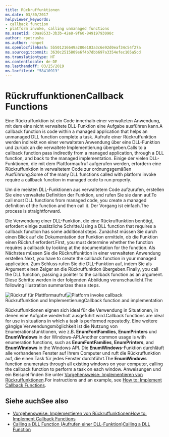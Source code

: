 ```yaml
---
title: Rückruffunktionen
ms.date: 03/30/2017
helpviewer_keywords:
- callback function
- platform invoke, calling unmanaged functions
ms.assetid: c0aa8533-3b3b-42e8-9f60-84919793098c
author: rpetrusha
ms.author: ronpet
ms.openlocfilehash: 5b501216649a280e103a3c6e92d0eaf34c54f27a
ms.sourcegitcommit: 3630c2515809e6f4b7dbb697a3354efec105a5cd
ms.translationtype: HT
ms.contentlocale: de-DE
ms.lasthandoff: 03/25/2019
ms.locfileid: "58410913"
---
```

# <a name="callback-functions"></a><span data-ttu-id="eb4c0-102">Rückruffunktionen</span><span class="sxs-lookup"><span data-stu-id="eb4c0-102">Callback Functions</span></span>
<span data-ttu-id="eb4c0-103">Eine Rückruffunktion ist ein Code innerhalb einer verwalteten Anwendung, mit dem eine nicht verwaltete DLL-Funktion eine Aufgabe ausführen kann.</span><span class="sxs-lookup"><span data-stu-id="eb4c0-103">A callback function is code within a managed application that helps an unmanaged DLL function complete a task.</span></span> <span data-ttu-id="eb4c0-104">Aufrufe einer Rückruffunktion werden indirekt von einer verwalteten Anwendung über eine DLL-Funktion und zurück an die verwaltete Implementierung übergeben.</span><span class="sxs-lookup"><span data-stu-id="eb4c0-104">Calls to a callback function pass indirectly from a managed application, through a DLL function, and back to the managed implementation.</span></span> <span data-ttu-id="eb4c0-105">Einige der vielen DLL-Funktionen, die mit dem Plattformaufruf aufgerufen werden, erfordern eine Rückruffunktion in verwaltetem Code zur ordnungsgemäßen Ausführung.</span><span class="sxs-lookup"><span data-stu-id="eb4c0-105">Some of the many DLL functions called with platform invoke require a callback function in managed code to run properly.</span></span>  
  
 <span data-ttu-id="eb4c0-106">Um die meisten DLL-Funktionen aus verwaltetem Code aufzurufen, erstellen Sie eine verwaltete Definition der Funktion, und rufen Sie sie dann auf.</span><span class="sxs-lookup"><span data-stu-id="eb4c0-106">To call most DLL functions from managed code, you create a managed definition of the function and then call it.</span></span> <span data-ttu-id="eb4c0-107">Der Vorgang ist einfach.</span><span class="sxs-lookup"><span data-stu-id="eb4c0-107">The process is straightforward.</span></span>  
  
 <span data-ttu-id="eb4c0-108">Die Verwendung einer DLL-Funktion, die eine Rückruffunktion benötigt, erfordert einige zusätzliche Schritte.</span><span class="sxs-lookup"><span data-stu-id="eb4c0-108">Using a DLL function that requires a callback function has some additional steps.</span></span> <span data-ttu-id="eb4c0-109">Zunächst müssen Sie durch einen Blick auf die Dokumentation der Funktion ermitteln, ob die Funktion einen Rückruf erfordert.</span><span class="sxs-lookup"><span data-stu-id="eb4c0-109">First, you must determine whether the function requires a callback by looking at the documentation for the function.</span></span> <span data-ttu-id="eb4c0-110">Als Nächstes müssen Sie die Rückruffunktion in einer verwalteten Anwendung erstellen.</span><span class="sxs-lookup"><span data-stu-id="eb4c0-110">Next, you have to create the callback function in your managed application.</span></span> <span data-ttu-id="eb4c0-111">Zum Schluss rufen Sie die DLL-Funktion auf, indem Sie als Argument einen Zeiger an die Rückruffunktion übergeben.</span><span class="sxs-lookup"><span data-stu-id="eb4c0-111">Finally, you call the DLL function, passing a pointer to the callback function as an argument.</span></span> <span data-ttu-id="eb4c0-112">Diese Schritte werden in der folgenden Abbildung veranschaulicht.</span><span class="sxs-lookup"><span data-stu-id="eb4c0-112">The following illustration summarizes these steps.</span></span>  
  
 <span data-ttu-id="eb4c0-113">![Rückruf für Plattformaufruf](../../../docs/framework/interop/media/pinvokecallback.gif "Pinvokecallback")</span><span class="sxs-lookup"><span data-stu-id="eb4c0-113">![Platform invoke callback](../../../docs/framework/interop/media/pinvokecallback.gif "pinvokecallback")</span></span>  
<span data-ttu-id="eb4c0-114">Rückruffunktion und Implementierung</span><span class="sxs-lookup"><span data-stu-id="eb4c0-114">Callback function and implementation</span></span>  
  
 <span data-ttu-id="eb4c0-115">Rückruffunktionen eignen sich ideal für die Verwendung in Situationen, in denen eine Aufgabe wiederholt ausgeführt wird.</span><span class="sxs-lookup"><span data-stu-id="eb4c0-115">Callback functions are ideal for use in situations in which a task is performed repeatedly.</span></span> <span data-ttu-id="eb4c0-116">Eine weitere gängige Verwendungsmöglichkeit ist die Nutzung von Enumerationsfunktionen, wie z.B. **EnumFontFamilies**, **EnumPrinters** und **EnumWindows** in der Windows-API.</span><span class="sxs-lookup"><span data-stu-id="eb4c0-116">Another common usage is with enumeration functions, such as **EnumFontFamilies**, **EnumPrinters**, and **EnumWindows** in the Windows API.</span></span> <span data-ttu-id="eb4c0-117">Die **EnumWindows**-Funktion durchläuft alle vorhandenen Fenster auf Ihrem Computer und ruft die Rückruffunktion auf, die einen Task für jedes Fenster durchführt.</span><span class="sxs-lookup"><span data-stu-id="eb4c0-117">The **EnumWindows** function enumerates through all existing windows on your computer, calling the callback function to perform a task on each window.</span></span> <span data-ttu-id="eb4c0-118">Anweisungen und ein Beispiel finden Sie unter [Vorgehensweise: Implementieren von Rückruffunktionen](../../../docs/framework/interop/how-to-implement-callback-functions.md).</span><span class="sxs-lookup"><span data-stu-id="eb4c0-118">For instructions and an example, see [How to: Implement Callback Functions](../../../docs/framework/interop/how-to-implement-callback-functions.md).</span></span>  
  
## <a name="see-also"></a><span data-ttu-id="eb4c0-119">Siehe auch</span><span class="sxs-lookup"><span data-stu-id="eb4c0-119">See also</span></span>
- [<span data-ttu-id="eb4c0-120">Vorgehensweise: Implementieren von Rückruffunktionen</span><span class="sxs-lookup"><span data-stu-id="eb4c0-120">How to: Implement Callback Functions</span></span>](../../../docs/framework/interop/how-to-implement-callback-functions.md)
- [<span data-ttu-id="eb4c0-121">Calling a DLL Function (Aufrufen einer DLL-Funktion)</span><span class="sxs-lookup"><span data-stu-id="eb4c0-121">Calling a DLL Function</span></span>](../../../docs/framework/interop/calling-a-dll-function.md)
